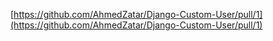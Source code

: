 [https://github.com/AhmedZatar/Django-Custom-User/pull/1](https://github.com/AhmedZatar/Django-Custom-User/pull/1)